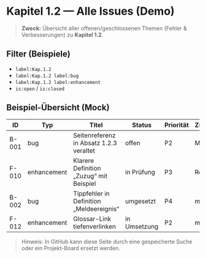 # Kapitel 1.2 — Alle Issues (Demo)

> **Zweck:** Übersicht aller offenen/geschlossenen Themen (Fehler & Verbesserungen) zu **Kapitel 1.2**.

## Filter (Beispiele)
- `label:Kap.1.2`
- `label:Kap.1.2 label:bug`
- `label:Kap.1.2 label:enhancement`
- `is:open` / `is:closed`

## Beispiel-Übersicht (Mock)
| ID    | Typ           | Titel                                                  | Status       | Priorität | Zugewiesen |
|-------|---------------|--------------------------------------------------------|--------------|-----------|------------|
| B-001 | bug           | Seitenreferenz in Absatz 1.2.3 veraltet               | offen        | P2        | MPelli     |
| F-010 | enhancement   | Klarere Definition „Zuzug“ mit Beispiel                | in Prüfung   | P3        | Reviewer   |
| B-002 | bug           | Tippfehler in Definition „Meldeereignis“               | umgesetzt    | P4        | maintainer |
| F-012 | enhancement   | Glossar-Link tiefenverlinken                           | in Umsetzung | P2        | maintainer |

> Hinweis: In GitHub kann diese Seite durch eine gespeicherte Suche oder ein Projekt-Board ersetzt werden.